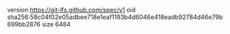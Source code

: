 version https://git-lfs.github.com/spec/v1
oid sha256:58c04f02e05adbee718e1eaf1193b4d6046e418eadb92784d46e79b699bb2876
size 6484
